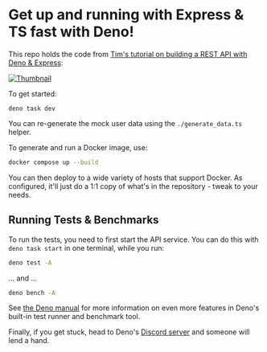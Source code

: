 # Get up and running with Express & TS fast with Deno!

This repo holds the code from
[Tim's tutorial on building a REST API with Deno &
Express](https://www.youtube.com/watch?v=TDFv2hBRUtQ):

[![Thumbnail](./assets/video-thumb.png)](https://www.youtube.com/watch?v=TDFv2hBRUtQ)

To get started:

```
deno task dev
```

You can re-generate the mock user data using the `./generate_data.ts` helper.

To generate and run a Docker image, use:

```sh
docker compose up --build
```

You can then deploy to a wide variety of hosts that support Docker. As
configured, it'll just do a 1:1 copy of what's in the repository - tweak to your
needs.

## Running Tests & Benchmarks

To run the tests, you need to first start the API service. You can do this with
`deno task start` in one terminal, while you run:

```sh
deno test -A
```

... and ...

```sh
deno bench -A
```

See [the Deno manual](https://deno.land/manual) for more information on even more 
features in Deno's built-in test runner and benchmark tool.

Finally, if you get stuck, head to Deno's
[Discord server](https://discord.gg/deno) and someone will lend a hand.
